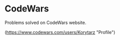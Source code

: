 # CodeWars
Problems solved on CodeWars website.

(https://www.codewars.com/users/Korytarz "Profile")


